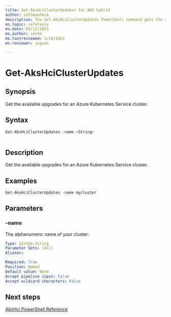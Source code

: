 ```yaml
---
title: Get-AksHciClusterUpdates for AKS hybrid
author: sethmanheim
description: The Get-AksHciClusterUpdates PowerShell command gets the available upgrades for an Azure Kubernetes Service cluster.
ms.topic: reference
ms.date: 04/12/2021
ms.author: sethm 
ms.lastreviewed: 1/14/2022
ms.reviewer: jeguan

---
```


# Get-AksHciClusterUpdates

## Synopsis
Get the available upgrades for an Azure Kubernetes Service cluster.

## Syntax

```powershell
Get-AksHciClusterUpdates -name <String>
                          
```

## Description
Get the available upgrades for an Azure Kubernetes Service cluster.

## Examples

```powershell
Get-AksHciClusterUpdates -name mycluster
```

## Parameters

### -name
The alphanumeric name of your cluster.

```yaml
Type: System.String
Parameter Sets: (All)
Aliases:

Required: True
Position: Named
Default value: None
Accept pipeline input: False
Accept wildcard characters: False
```
## Next steps

[AksHci PowerShell Reference](index.md)